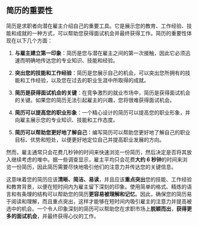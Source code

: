 ## 简历的重要性
简历是求职者向潜在雇主介绍自己的重要工具。它是展示您的教育、工作经验、技能和成就的一种方式，可以帮助您获得面试机会并最终获得工作。简历的重要性体现在以下几个方面：

1. **与雇主建立第一印象**：简历是您与潜在雇主之间的第一次接触，因此它必须迅速而明确地传达您的专业知识、技能和经验。

2. **突出您的技能和工作经验**：简历是您展示自己的机会，可以突出您所拥有的技能和工作经验，以及您在过去的职业生涯中所取得的成就。

3. **简历是获得面试机会的关键**：在竞争激烈的就业市场中，简历是获得面试机会的关键。如果您的简历无法引起雇主的兴趣，您将很难获得面试机会。

4. **简历可以提高您的职业形象**：一个精心设计的简历可以提高您的职业形象，并向雇主展示您的专业知识、技能和工作态度。

5. **简历可以帮助您更好地了解自己**：编写简历可以帮助您更好地了解自己的职业目标、优势和短处，以便更好地定位自己并提高职业发展的方向。

然而，雇主通常只会花费几秒钟的时间来快速浏览一份简历，然后决定是否将其放入继续考虑的堆中。据一些调查显示，雇主平均只会花费**大约 6 秒钟**的时间来浏览一份简历，因此简历需要尽快地吸引他们的注意力并传达您的关键信息。

这意味着您的简历应该**清晰、简洁、易读**，并且应该**重点突出**您的技能、工作经验和教育背景，以便在短时间内为雇主留下深刻的印象。使用简单的格式、精炼的语言和有条理的结构可以帮助您的简历**更容易被理解和记忆**。因此，确保您的简历易于阅读和理解，而且重点突出，这样才能够在短时间内吸引雇主的注意力并提高被选中的机会。一个令人印象深刻的简历可以帮助您在求职市场上**脱颖而出**，**获得更多的面试机会**，并最终获得心仪的工作。




